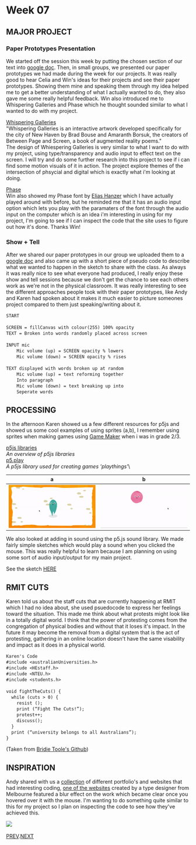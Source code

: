 # Week 07

## MAJOR PROJECT

### Paper Prototypes Presentation
We started off the session this week by putting the chosen section of our text into [google doc](https://docs.google.com/spreadsheets/d/1rqOlmfpCzXC9kA_vBeLOcTpdxCvWeo4zsiNa4uiDHTY/edit#gid=0). Then, in small groups, we presented our paper prototypes we had made during the week for our projects. It was really good to hear Celia and Win's ideas for their projects and see their paper prototypes. Showing them mine and speaking them through my idea helped me to get a better understanding of what I actually wanted to do, they also gave me some really helpful feedback. Win also introduced me to Whispering Galleries and Phase which he thought sounded similar to what I wanted to do with my project.

[Whispering Galleries](https://www.whisperinggalleries.com/)   
"Whispering Galleries is an interactive artwork developed specifically for the city of New Haven by Brad Bouse and Amaranth Borsuk, the creators of Between Page and Screen, a book of augmented reality poems."\
The design of Whiespering Galleries is very similar to what I want to do with my project, using type/transparency and audio input to effect text on the screen. I will try and do some further research into this project to see if i can find some motion visuals of it in action. The project explore themes of the intersection of phsycial and digital which is exactly what i'm looking at doing.

[Phase](https://www.eliashanzer.com/phase/)  
Win also showed my Phase font by [Elias Hanzer](https://www.eliashanzer.com/) which I have actually played around with before, but he reminded me that it has an audio input option which lets you play with the paramaters of the font through the audio input on the computer which is an idea i'm interesting in using for my project, I'm going to see if I can inspect the code that the site uses to figure out how it's done. Thanks Win!

### Show + Tell
After we shared our paper prototypes in our group we uploaded them to a [google doc](https://docs.google.com/presentation/d/1dX_ZDAdoo_U-JSXTtUxhwClVBWJZjEu7X48fx6t4-Zc/edit#slide=id.g980079f83c_10_10) and also came up with a short piece of pseudo code to describe what we wanted to happen in the sketch to share with the class. As always it was really nice to see what everyone had produced, I really enjoy these show and tell sessions because we don't get the chance to see each others work as we're not in the physical classroom. It was really interesting to see the different approaches people took with their paper prototypes, like Andy and Karen had spoken about it makes it much easier to picture someones project compared to them just speaking/writing about it.

```
START

SCREEN = fillCanvas with colour(255) 100% opacity
TEXT = Broken into words randomly placed across screen

INPUT mic
	Mic volume (up) = SCREEN opacity % lowers
	Mic volume (down) = SCREEN opacity % rises

TEXT displayed with words broken up at random
	Mic volume (up) = text reforming together
	Into paragraph
	Mic volume (down) = text breaking up into
	Seperate words
``` 


## PROCESSING
In the afternoon Karen showed us a few different resources for p5js and showed us some cool examples of using sprites (a,b), I remember using sprites when making games using [Game Maker](https://www.yoyogames.com/gamemaker) when i was in grade 2/3.

[p5js libraries](https://p5js.org/libraries/)\
*An overview of p5js libraries*\
[p5.play](http://molleindustria.github.io/p5.play/)\
*A p5js library used for creating games 'playthings'*\

   a  |  b 
:-------------------------:|:-------------------------:
![](sprite_1.gif)       |  ![](sprite_2.gif) 

We also looked at adding in sound using the p5.js sound library. We made fairly simple sketches which would play a sound when you clicked the mouse.
This was really helpful to learn because I am planning on using some sort of audio input/output for my main project.

See the sketch [HERE](https://hamishpayne.github.io/CODE-WORDS/Classroom/Week-07/Sound_Test/)

## RMIT CUTS
Karen told us about the staff cuts that are currently happening at RMIT which I had no idea about, she used psuedocode to express her feelings toward the situation. 
This made me think about what protests might look like in a totally digital world. I think that the power of protesting comes from the congregation of physical bodies and without that it loses it's impact. In the future it may become the removal from a digital system that is the act of protesting, gathering in an online location doesn't have the same visability and impact as it does in a physical world.


```
Karen's Code
#include <australianUniversities.h>
#include <HEstaff.h>
#include <NTEU.h>
#include <students.h> 

void fightTheCuts() {
  while (cuts > 0) {
    resist ();
    print (“Fight The Cuts!”);
    protest++; 
    discuss();
  }
  print (“university belongs to all Australians”);
} 
``` 
(Taken from [Bridie Toole's Github](https://github.com/bridieotoole/codewords/blob/master/week_07/readme.md))


## INSPIRATION
Andy shared with us a [collection](https://github.com/HamishPayne/codewords-3/tree/master/Case_studies) of different portfolio's and websites that had interesting coding, [one of the websites](http://matterofsorts.com/) created by a type designer from Melbourne featured a blur effect on the work which became clear once you hovered over it with the mouse. I'm wanting to do something quite similar to this for my project so I plan on inspecting the code to see how they've achieved this.

![](BlurGif.gif)

[PREV](https://github.com/HamishPayne/CODE-WORDS/edit/master/Classroom/Week-06).[NEXT](https://github.com/HamishPayne/CODE-WORDS/edit/master/Classroom/Week-08)
